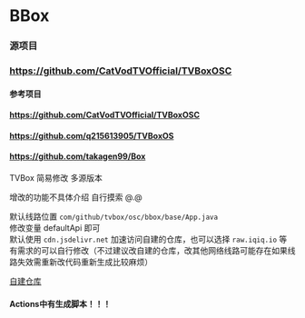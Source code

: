 # BBox


### 源项目
### https://github.com/CatVodTVOfficial/TVBoxOSC


#### 参考项目
#### https://github.com/CatVodTVOfficial/TVBoxOSC
#### https://github.com/q215613905/TVBoxOS
#### https://github.com/takagen99/Box
TVBox 简易修改 多源版本

增改的功能不具体介绍  自行摸索 @.@


默认线路位置 ```com/github/tvbox/osc/bbox/base/App.java```<br/>修改变量 defaultApi 即可
<br/>默认使用 ```cdn.jsdelivr.net``` 加速访问自建的仓库，也可以选择 ```raw.iqiq.io``` 等
<br/>有需求的可以自行修改（不过建议改自建的仓库，改其他网络线路可能存在如果线路失效需重新改代码重新生成比较麻烦）

[自建仓库](https://gitlab.com/lbbllbbl/TVResource/raw/main/boxCfg/default)






#### Actions中有生成脚本！！！
